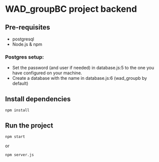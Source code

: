 # WAD_groupBC project backend

## Pre-requisites
* postgresql
* Node.js \& npm

### Postgres setup:
* Set the password (and user if needed) in database.js:5 to the one you have configured on your machine.
* Create a database  with the name in database.js:6 (wad_groupb by default)

## Install dependencies
```
npm install
```

## Run the project
```
npm start
```

or 
```
npm server.js
```
